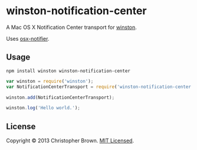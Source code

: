 # winston-notification-center

A Mac OS X Notification Center transport for [winston](https://github.com/flatiron/winston).

Uses [osx-notifier](https://github.com/chbrown/osx-notifier).

## Usage

    npm install winston winston-notification-center

```js
var winston = require('winston');
var NotificationCenterTransport = require('winston-notification-center');

winston.add(NotificationCenterTransport);

winston.log('Hello world.');
```

## License

Copyright © 2013 Christopher Brown. [MIT Licensed](LICENSE).
